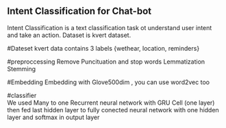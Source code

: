 ## Intent Classification for Chat-bot 

Intent Classification is a text classification task ot understand user intent and take an action.
Dataset is kvert dataset.

#Dateset
kvert data contains 3 labels {wethear, location, reminders}

#preproccessing
Remove Puncituation and stop words
Lemmatization 
Stemming 

#Embedding 
Embedding with Glove500dim , you can use word2vec too

#classifier  
We used Many to one Recurrent neural network with GRU Cell (one layer) then fed last hidden layer to fully conected neural network with one hidden layer and softmax in output layer
